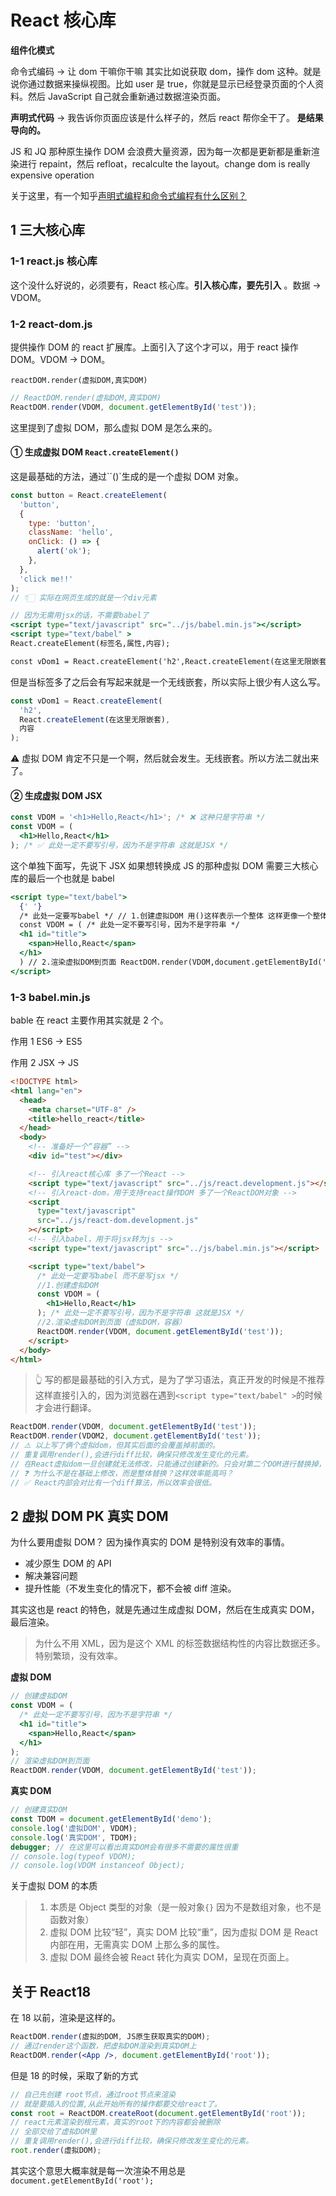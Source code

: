 # React 核心库

**组件化模式**

命令式编码 → 让 dom 干嘛你干嘛 其实比如说获取 dom，操作 dom 这种。就是说你通过数据来操纵视图。比如 user 是 true，你就是显示已经登录页面的个人资料。然后 JavaScript 自己就会重新通过数据渲染页面。

**声明式代码** → 我告诉你页面应该是什么样子的，然后 react 帮你全干了。 **是结果导向的。**

JS 和 JQ 那种原生操作 DOM 会浪费大量资源，因为每一次都是更新都是重新渲染进行 repaint，然后 refloat，recalculte the layout。change dom is really expensive operation

关于这里，有一个知乎[声明式编程和命令式编程有什么区别？](https://www.zhihu.com/question/22285830)

## 1 三大核心库

### 1-1 react.js 核心库

这个没什么好说的，必须要有，React 核心库。**引入核心库，要先引入** 。数据 → VDOM。

### 1-2 react-dom.js

提供操作 DOM 的 react 扩展库。上面引入了这个才可以，用于 react 操作 DOM。VDOM → DOM。

`reactDOM.render(虚拟DOM,真实DOM) `

```javascript
// ReactDOM.render(虚拟DOM,真实DOM)
ReactDOM.render(VDOM, document.getElementById('test'));
```

这里提到了虚拟 DOM，那么虚拟 DOM 是怎么来的。

#### ① 生成虚拟 DOM `React.createElement()`

这是最基础的方法，通过``()`生成的是一个虚拟 DOM 对象。

```javascript
const button = React.createElement(
  'button',
  {
    type: 'button',
    className: 'hello',
    onClick: () => {
      alert('ok');
    },
  },
  'click me!!'
);
// 👇🏻 实际在网页生成的就是一个div元素
```

```jsx
// 因为无需用jsx的话，不需要babel了
<script type="text/javascript" src="../js/babel.min.js"></script>
<script type="text/babel" >
React.createElement(标签名,属性,内容);

const vDom1 = React.createElement('h2',React.createElement(在这里无限嵌套),内容)
```

但是当标签多了之后会有写起来就是一个无线嵌套，所以实际上很少有人这么写。

```jsx
const vDom1 = React.createElement(
  'h2',
  React.createElement(在这里无限嵌套),
  内容
);
```

⚠️ 虚拟 DOM 肯定不只是一个啊，然后就会发生。无线嵌套。所以方法二就出来了。

#### ② 生成虚拟 DOM JSX

```jsx
const VDOM = '<h1>Hello,React</h1>'; /* ❌ 这种只是字符串 */
const VDOM = (
  <h1>Hello,React</h1>
); /* ✅ 此处一定不要写引号，因为不是字符串 这就是JSX */
```

这个单独下面写，先说下 JSX 如果想转换成 JS 的那种虚拟 DOM 需要三大核心库的最后一个也就是 babel

```jsx
<script type="text/babel">
  {' '}
  /* 此处一定要写babel */ // 1.创建虚拟DOM 用()这样表示一个整体 这样更像一个整体
  const VDOM = ( /* 此处一定不要写引号，因为不是字符串 */
  <h1 id="title">
    <span>Hello,React</span>
  </h1>
  ) // 2.渲染虚拟DOM到页面 ReactDOM.render(VDOM,document.getElementById('test'))
</script>
```

### 1-3 babel.min.js

bable 在 react 主要作用其实就是 2 个。

作用 1 ES6 → ES5

作用 2 JSX → JS

```html
<!DOCTYPE html>
<html lang="en">
  <head>
    <meta charset="UTF-8" />
    <title>hello_react</title>
  </head>
  <body>
    <!-- 准备好一个“容器” -->
    <div id="test"></div>

    <!-- 引入react核心库 多了一个React -->
    <script type="text/javascript" src="../js/react.development.js"></script>
    <!-- 引入react-dom，用于支持react操作DOM 多了一个ReactDOM对象 -->
    <script
      type="text/javascript"
      src="../js/react-dom.development.js"
    ></script>
    <!-- 引入babel，用于将jsx转为js -->
    <script type="text/javascript" src="../js/babel.min.js"></script>

    <script type="text/babel">
      /* 此处一定要写babel 而不是写jsx */
      //1.创建虚拟DOM
      const VDOM = (
        <h1>Hello,React</h1>
      ); /* 此处一定不要写引号，因为不是字符串 这就是JSX */
      //2.渲染虚拟DOM到页面（虚拟DOM，容器）
      ReactDOM.render(VDOM, document.getElementById('test'));
    </script>
  </body>
</html>
```

> 👆 写的都是最基础的引入方式，是为了学习语法，真正开发的时候是不推荐这样直接引入的，因为浏览器在遇到`<script type="text/babel" >`的时候才会进行翻译。

```jsx
ReactDOM.render(VDOM, document.getElementById('test'));
ReactDOM.render(VDOM2, document.getElementById('test'));
// ⚠️ 以上写了俩个虚拟dom，但其实后面的会覆盖掉前面的。
// 重复调用render(),会进行diff比较，确保只修改发生变化的元素。
// 在React虚拟dom一旦创建就无法修改，只能通过创建新的。只会对第二个DOM进行替换掉，重新渲染。
// ❓ 为什么不是在基础上修改，而是整体替换？这样效率能高吗？
// ✅ React内部会对比有一个diff算法，所以效率会很低。
```

## 2 虚拟 DOM PK 真实 DOM

为什么要用虚拟 DOM？ 因为操作真实的 DOM 是特别没有效率的事情。

- 减少原生 DOM 的 API
- 解决兼容问题
- 提升性能（不发生变化的情况下，都不会被 diff 渲染。

其实这也是 react 的特色，就是先通过生成虚拟 DOM，然后在生成真实 DOM，最后渲染。

> 为什么不用 XML，因为是这个 XML 的标签数据结构性的内容比数据还多。特别繁琐，没有效率。

**虚拟 DOM**

```jsx
// 创建虚拟DOM
const VDOM = (
  /* 此处一定不要写引号，因为不是字符串 */
  <h1 id="title">
    <span>Hello,React</span>
  </h1>
);
// 渲染虚拟DOM到页面
ReactDOM.render(VDOM, document.getElementById('test'));
```

**真实 DOM**

```jsx
// 创建真实DOM
const TDOM = document.getElementById('demo');
console.log('虚拟DOM', VDOM);
console.log('真实DOM', TDOM);
debugger; // 在这里可以看出真实DOM会有很多不需要的属性很重
// console.log(typeof VDOM);
// console.log(VDOM instanceof Object);
```

关于虚拟 DOM 的本质

> 1. 本质是 Object 类型的对象（是一般对象`{}` 因为不是数组对象，也不是函数对象）
> 2. 虚拟 DOM 比较“轻”，真实 DOM 比较“重”，因为虚拟 DOM 是 React 内部在用，无需真实 DOM 上那么多的属性。
> 3. 虚拟 DOM 最终会被 React 转化为真实 DOM，呈现在页面上。

## 关于 React18

在 18 以前，渲染是这样的。

```jsx
ReactDOM.render(虚拟的DOM, JS原生获取真实的DOM);
// 通过render这个函数，把虚拟DOM渲染到真实DOM上
ReactDOM.render(<App />, document.getElementById('root'));
```

但是 18 的时候，采取了新的方式

```jsx
// 自己先创建 root节点，通过root节点来渲染
// 就是要插入的位置,从此开始所有的操作都要交给react了。
const root = ReactDOM.createRoot(document.getElementById('root'));
// react元素渲染到根元素，真实的root下的内容都会被删除
// 全部交给了虚拟DOM里
// 重复调用render(),会进行diff比较，确保只修改发生变化的元素。
root.render(虚拟DOM);
```

其实这个意思大概率就是每一次渲染不用总是 `document.getElementById('root');`
